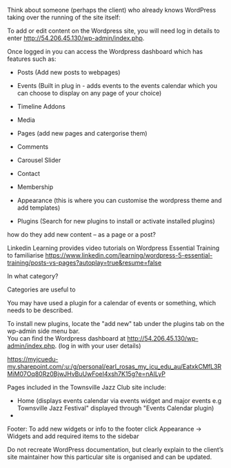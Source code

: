 Think about someone (perhaps the client) who already knows WordPress taking over the running of the site itself:

To add or edit content on the Wordpress site, you will need log in details to enter http://54.206.45.130/wp-admin/index.php. 

Once logged in you can access the Wordpress dashboard which has features such as: 
- Posts (Add new posts to webpages)
- Events (Built in plug in - adds events to the events calendar which you can choose to display on any page of your choice)
- Timeline Addons
- Media
- Pages (add new pages and catergorise them)
- Comments
- Carousel Slider
- Contact
- Membership

- Appearance (this is where you can customise the wordpress theme and add templates)
- Plugins (Search for new plugins to install or activate installed plugins)

how do they add new content – as a page or a post?

Linkedin Learning provides video tutorials on Wordpress Essential Training to familiarise 
https://www.linkedin.com/learning/wordpress-5-essential-training/posts-vs-pages?autoplay=true&resume=false

In what category?

Categories are useful to 

You may have used a plugin for a calendar of events or something, which needs to be described.

To install new plugins, locate the "add new" tab under the plugins tab on the wp-admin side menu bar.  
You can find the Wordpress dashboard at http://54.206.45.130/wp-admin/index.php.  (log in with your user details)

https://myjcuedu-my.sharepoint.com/:u:/g/personal/earl_rosas_my_jcu_edu_au/EatxkCMfL3RMiM07Oq80Rz0BjwJHvBuUwFoeI4xsh7K15g?e=nAILyP

Pages included in the Townsville Jazz Club site include:

- Home (displays events calendar via events widget and major events e.g Townsville Jazz Festival" displayed through "Events Calendar plugin)
-

Footer: To add new widgets or info to the footer click Appearance -> Widgets and add required items to the sidebar

Do not recreate WordPress documentation, but clearly explain to the client’s site maintainer how this particular site is organised and can be updated.
